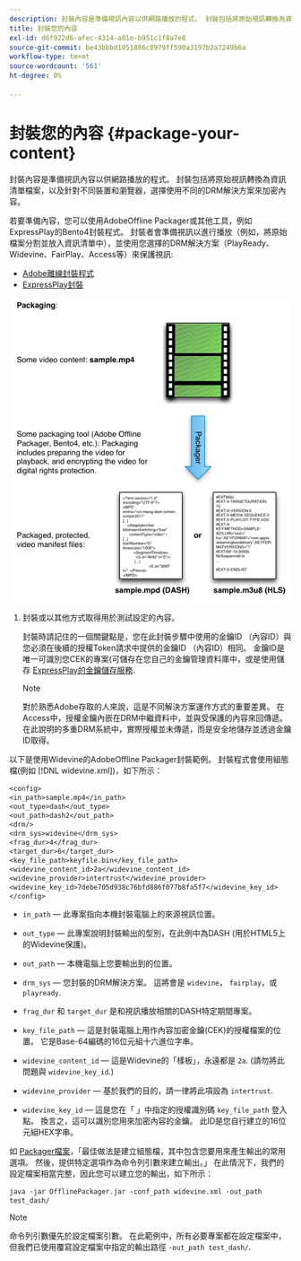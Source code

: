 ```yaml
---
description: 封裝內容是準備視訊內容以供網路播放的程式。 封裝包括將原始視訊轉換為資訊清單檔案，以及針對不同裝置和瀏覽器，選擇使用不同的DRM解決方案來加密內容。
title: 封裝您的內容
exl-id: d6f922d6-afec-4314-a01e-b951c1f8a7e8
source-git-commit: be43bbbd1051886c8979ff590a3197b2a7249b6a
workflow-type: tm+mt
source-wordcount: '561'
ht-degree: 0%

---
```


# 封裝您的內容 {#package-your-content}

封裝內容是準備視訊內容以供網路播放的程式。 封裝包括將原始視訊轉換為資訊清單檔案，以及針對不同裝置和瀏覽器，選擇使用不同的DRM解決方案來加密內容。

若要準備內容，您可以使用AdobeOffline Packager或其他工具，例如ExpressPlay的Bento4封裝程式。 封裝者會準備視訊以進行播放（例如，將原始檔案分割並放入資訊清單中），並使用您選擇的DRM解決方案（PlayReady、Widevine、FairPlay、Access等）來保護視訊:

* [Adobe離線封裝程式](https://helpx.adobe.com/content/dam/help/en/primetime/guides/offline_packager_getting_started.pdf)
* [ExpressPlay封裝](https://www.expressplay.com/developer/packaging-tools/)

<!--<a id="fig_jbn_fw5_xw"></a>-->

![](assets/pkg_lic_play_web.png)

1. 封裝或以其他方式取得用於測試設定的內容。

   封裝時請記住的一個關鍵點是，您在此封裝步驟中使用的金鑰ID （內容ID）與您必須在後續的授權Token請求中提供的金鑰ID （內容ID）相同。 金鑰ID是唯一可識別您CEK的專案(可儲存在您自己的金鑰管理資料庫中，或是使用儲存 [ExpressPlay的金鑰儲存服務](https://www.expressplay.com/developer/key-storage/).

   >[!NOTE]
   >
   >對於熟悉Adobe存取的人來說，這是不同解決方案運作方式的重要差異。 在Access中，授權金鑰內嵌在DRM中繼資料中，並與受保護的內容來回傳遞。 在此說明的多重DRM系統中，實際授權並未傳遞，而是安全地儲存並透過金鑰ID取得。

<!--<a id="example_52AF76B730174B79B6088280FCDF126D"></a>-->

以下是使用Widevine的AdobeOffline Packager封裝範例。 封裝程式會使用組態檔(例如 [!DNL widevine.xml])，如下所示：

```
<config> 
<in_path>sample.mp4</in_path> 
<out_type>dash</out_type> 
<out_path>dash2</out_path> 
<drm/> 
<drm_sys>widevine</drm_sys> 
<frag_dur>4</frag_dur> 
<target_dur>6</target_dur> 
<key_file_path>keyfile.bin</key_file_path> 
<widevine_content_id>2a</widevine_content_id> 
<widevine_provider>intertrust</widevine_provider> 
<widevine_key_id>7debe705d938c76bfd886f077b8fa5f7</widevine_key_id> 
</config>
```

* `in_path`  — 此專案指向本機封裝電腦上的來源視訊位置。
* `out_type`  — 此專案說明封裝輸出的型別，在此例中為DASH (用於HTML5上的Widevine保護)。
* `out_path`  — 本機電腦上您要輸出到的位置。
* `drm_sys`  — 您封裝的DRM解決方案。 這將會是 `widevine`， `fairplay`，或 `playready`.

* `frag_dur` 和 `target_dur` 是和視訊播放相關的DASH特定期間專案。

* `key_file_path`  — 這是封裝電腦上用作內容加密金鑰(CEK)的授權檔案的位置。 它是Base-64編碼的16位元組十六進位字串。
* `widevine_content_id`  — 這是Widevine的「樣板」，永遠都是 `2a`. (請勿將此問題與 `widevine_key_id`.)

* `widevine_provider`  — 基於我們的目的，請一律將此項設為 `intertrust`.

* `widevine_key_id`  — 這是您在「 」中指定的授權識別碼 `key_file_path` 登入點。 換言之，這可以識別您用來加密內容的金鑰。 此ID是您自行建立的16位元組HEX字串。

如 [Packager檔案](https://helpx.adobe.com/content/dam/help/en/primetime/guides/offline_packager_getting_started.pdf)，「最佳做法是建立組態檔，其中包含您要用來產生輸出的常用選項。 然後，提供特定選項作為命令列引數來建立輸出。」 在此情況下，我們的設定檔案相當完整，因此您可以建立您的輸出，如下所示：

```
java -jar OfflinePackager.jar -conf_path widevine.xml -out_path test_dash/ 
```

>[!NOTE]
>
>命令列引數優先於設定檔案引數。 在此範例中，所有必要專案都在設定檔案中，但我們已使用覆寫設定檔案中指定的輸出路徑 `-out_path test_dash/`.
